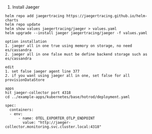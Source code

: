 1. Install Jaeger
```
helm repo add jaegertracing https://jaegertracing.github.io/helm-charts
helm repo update
helm show values jaegertracing/jaeger > values.yaml
helm upgrade --install jaeger jaegertracing/jaeger -f values.yaml

option installation
1. jaeger all in one true using memory on storage, no need es/cassandra
2. jaeger all in one false must be define backend storage such as es/cassandra

edit 
1. set false jaeger agent line 377
2. if you want using jaeger all in one, set false for all provisionDataStore

apps
hit jaeger-collector port 4318
cd ../example-apps/kubernetes/base/hotrod/deployment.yaml
```
    spec:
      containers:
      - env:
          - name: OTEL_EXPORTER_OTLP_ENDPOINT
            value: "http://jaeger-collector.monitoring.svc.cluster.local:4318"
``` 